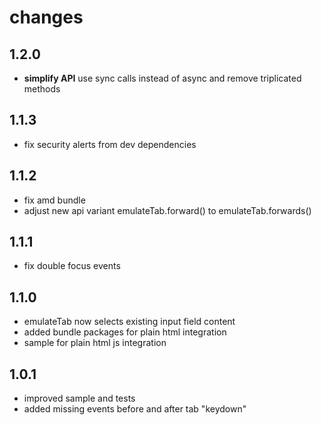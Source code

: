 changes
=======

1.2.0
-----
- **simplify API** use sync calls instead of async and remove triplicated methods

1.1.3
-----
- fix security alerts from dev dependencies

1.1.2
-----
- fix amd bundle
- adjust new api variant emulateTab.forward() to emulateTab.forwards()

1.1.1
-----
- fix double focus events

1.1.0
-----
- emulateTab now selects existing input field content
- added bundle packages for plain html integration
- sample for plain html js integration

1.0.1
-----
- improved sample and tests
- added missing events before and after tab "keydown"